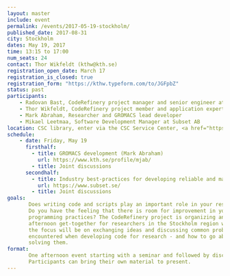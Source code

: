 ```yaml
---
layout: master
include: event
permalink: /events/2017-05-19-stockholm/
published_date: 2017-08-31
city: Stockholm
dates: May 19, 2017
time: 13:15 to 17:00
num_seats: 24
contact: Thor Wikfeldt (kthw@kth.se)
registration_open_date: March 17
registration_is_closed: true
registration_form: "https://kthw.typeform.com/to/JGFpbZ"
status: past
participants:
    - Radovan Bast, CodeRefinery project manager and senior engineer at UiT, Norway
    - Thor Wikfeldt, CodeRefinery project member and application expert at PDC, Stockholm
    - Mark Abraham, Researcher and GROMACS lead developer
    - Mikael Leetmaa, Software Development Manager at Subset AB
location: CSC library, enter via the CSC Service Center, <a href="https://goo.gl/ZAvu2O" target="_blank">Lindstedtsvägen 3, 4:th floor, KTH Campus</a>. <a href="https://www.kth.se/en/student/campus/transportation-upon-arrival-how-to-get-here-1.359878" target="_blank">Instructions to get to KTH Campus</a>.
schedule:
    - date: Friday, May 19
      firsthalf: 
        - title: GROMACS development (Mark Abraham)
          url: https://www.kth.se/profile/mjab/
        - title: Joint discussions 
      secondhalf: 
        - title: Industry best-practices for developing reliable and maintainable code (Mikael Leetmaa)
          url: https://www.subset.se/
        - title: Joint discussions 
goals:
       Does writing code and scripts play an important role in your research? 
       Do you have the feeling that there is room for improvement in your
       programming practices? The CodeRefinery project is organizing an
       afternoon get-together for researchers in the Stockholm region where
       the focus will be on exchanging ideas and discussing common problems
       encountered when developing code for research - and how to go about
       solving them.
format:
       One afternoon event starting with a seminar and followed by discussions. 
       Participants can bring their own material to present.
---
```

